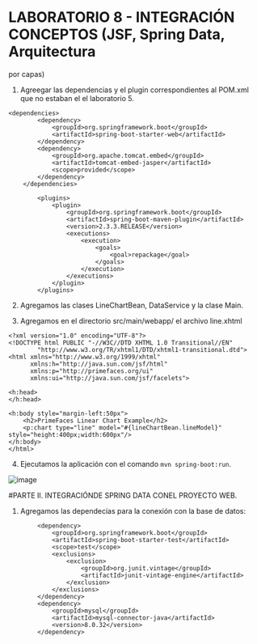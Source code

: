 # LABORATORIO 8 - INTEGRACIÓN CONCEPTOS (JSF, Spring Data, Arquitectura
por capas)

1. Agreegar las dependencias y el plugin correspondientes al POM.xml que no estaban el el laboratorio 5.

```
<dependencies>
        <dependency>
            <groupId>org.springframework.boot</groupId>
            <artifactId>spring-boot-starter-web</artifactId>
        </dependency>
        <dependency>
            <groupId>org.apache.tomcat.embed</groupId>
            <artifactId>tomcat-embed-jasper</artifactId>
            <scope>provided</scope>
        </dependency>
    </dependencies>
```

```
        <plugins>
            <plugin>
                <groupId>org.springframework.boot</groupId>
                <artifactId>spring-boot-maven-plugin</artifactId>
                <version>2.3.3.RELEASE</version>
                <executions>
                    <execution>
                        <goals>
                            <goal>repackage</goal>
                        </goals>
                    </execution>
                </executions>
            </plugin>
        </plugins>
```

2. Agregamos las clases LineChartBean, DataService y la clase Main.

3. Agregamos en el directorio src/main/webapp/ el archivo line.xhtml

```
<?xml version="1.0" encoding="UTF-8"?>
<!DOCTYPE html PUBLIC "-//W3C//DTD XHTML 1.0 Transitional//EN"
		"http://www.w3.org/TR/xhtml1/DTD/xhtml1-transitional.dtd">
<html xmlns="http://www.w3.org/1999/xhtml"
	  xmlns:h="http://java.sun.com/jsf/html"
	  xmlns:p="http://primefaces.org/ui"
	  xmlns:ui="http://java.sun.com/jsf/facelets">

<h:head>
</h:head>

<h:body style="margin-left:50px">
	<h2>PrimeFaces Linear Chart Example</h2>
	<p:chart type="line" model="#{lineChartBean.lineModel}" style="height:400px;width:600px"/>
</h:body>
</html>
```
4. Ejecutamos la aplicación con el comando `mvn spring-boot:run`.

![image](https://user-images.githubusercontent.com/63562181/232957087-39c69432-7a7b-4873-9056-e21f472cf694.png)

#PARTE II. INTEGRACIÓNDE SPRING DATA CONEL PROYECTO WEB.

1. Agregamos las dependecias para la conexión con la base de datos:

```
		<dependency>
			<groupId>org.springframework.boot</groupId>
			<artifactId>spring-boot-starter-test</artifactId>
			<scope>test</scope>
			<exclusions>
				<exclusion>
					<groupId>org.junit.vintage</groupId>
					<artifactId>junit-vintage-engine</artifactId>
				</exclusion>
			</exclusions>
		</dependency>
		<dependency>
			<groupId>mysql</groupId>
			<artifactId>mysql-connector-java</artifactId>
			<version>8.0.32</version>
		</dependency>
```

